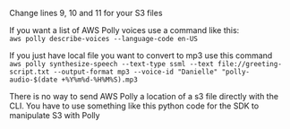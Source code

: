 Change lines 9, 10 and 11 for your S3 files  

If you want a list of AWS Polly voices use a command like this:  
```aws polly describe-voices --language-code en-US```  

If you just have local file you want to convert to mp3 use this command  
```aws polly synthesize-speech --text-type ssml --text file://greeting-script.txt --output-format mp3 --voice-id "Danielle" "polly-audio-$(date +%Y%m%d-%H%M%S).mp3```  

There is no way to send AWS Polly a location of a s3 file directly with the CLI. You have to use something like this python code for the SDK to manipulate S3 with Polly  
